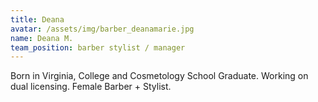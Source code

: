 ```yaml
---
title: Deana
avatar: /assets/img/barber_deanamarie.jpg
name: Deana M.
team_position: barber stylist / manager
---
```

Born in Virginia, College and Cosmetology School Graduate.  Working on dual licensing.  Female Barber + Stylist.
